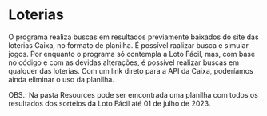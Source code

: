 # Loterias

O programa realiza buscas em resultados previamente baixados do site 
das loterias Caixa, no formato de planilha.
É possível raalizar busca e simular jogos.
Por enquanto o programa só contempla a Loto Fácil, mas, com base no código
e com as devidas alterações, é possível realizar buscas em qualquer das loterias.
Com um link direto para a API da Caixa, poderíamos ainda eliminar o uso da planilha.

OBS.: Na pasta Resources pode ser emcontrada uma planilha com todos os resultados 
dos sorteios da Loto Fácil até 01 de julho de 2023.
